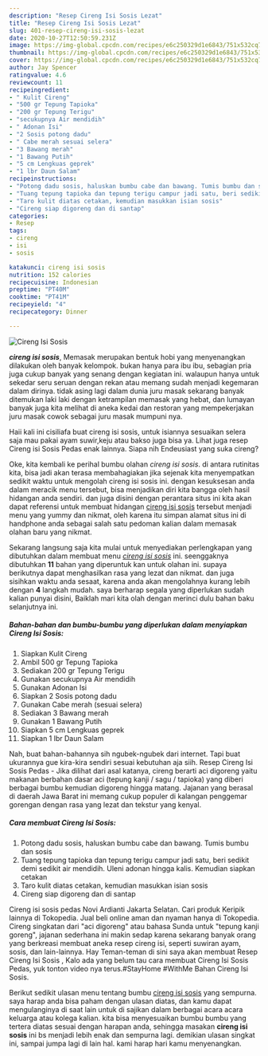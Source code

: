 ```yaml
---
description: "Resep Cireng Isi Sosis Lezat"
title: "Resep Cireng Isi Sosis Lezat"
slug: 401-resep-cireng-isi-sosis-lezat
date: 2020-10-27T12:50:59.231Z
image: https://img-global.cpcdn.com/recipes/e6c250329d1e6843/751x532cq70/cireng-isi-sosis-foto-resep-utama.jpg
thumbnail: https://img-global.cpcdn.com/recipes/e6c250329d1e6843/751x532cq70/cireng-isi-sosis-foto-resep-utama.jpg
cover: https://img-global.cpcdn.com/recipes/e6c250329d1e6843/751x532cq70/cireng-isi-sosis-foto-resep-utama.jpg
author: Jay Spencer
ratingvalue: 4.6
reviewcount: 11
recipeingredient:
- " Kulit Cireng"
- "500 gr Tepung Tapioka"
- "200 gr Tepung Terigu"
- "secukupnya Air mendidih"
- " Adonan Isi"
- "2 Sosis potong dadu"
- " Cabe merah sesuai selera"
- "3 Bawang merah"
- "1 Bawang Putih"
- "5 cm Lengkuas geprek"
- "1 lbr Daun Salam"
recipeinstructions:
- "Potong dadu sosis, haluskan bumbu cabe dan bawang. Tumis bumbu dan sosis"
- "Tuang tepung tapioka dan tepung terigu campur jadi satu, beri sedikit demi sedikit air mendidih. Uleni adonan hingga kalis. Kemudian siapkan cetakan"
- "Taro kulit diatas cetakan, kemudian masukkan isian sosis"
- "Cireng siap digoreng dan di santap"
categories:
- Resep
tags:
- cireng
- isi
- sosis

katakunci: cireng isi sosis 
nutrition: 152 calories
recipecuisine: Indonesian
preptime: "PT40M"
cooktime: "PT41M"
recipeyield: "4"
recipecategory: Dinner

---
```



![Cireng Isi Sosis](https://img-global.cpcdn.com/recipes/e6c250329d1e6843/751x532cq70/cireng-isi-sosis-foto-resep-utama.jpg)

<b><i>cireng isi sosis</i></b>, Memasak merupakan bentuk hobi yang menyenangkan dilakukan oleh banyak kelompok. bukan hanya para ibu ibu, sebagian pria juga cukup banyak yang senang dengan kegiatan ini. walaupun hanya untuk sekedar seru seruan dengan rekan atau memang sudah menjadi kegemaran dalam dirinya. tidak asing lagi dalam dunia juru masak sekarang banyak ditemukan laki laki dengan ketrampilan memasak yang hebat, dan lumayan banyak juga kita melihat di aneka kedai dan restoran yang mempekerjakan juru masak cowok sebagai juru masak mumpuni nya.

Haii kali ini cisiliafa buat cireng isi sosis, untuk isiannya sesuaikan selera saja mau pakai ayam suwir,keju atau bakso juga bisa ya. Lihat juga resep Cireng isi Sosis Pedas enak lainnya. Siapa nih Endeusiast yang suka cireng?

Oke, kita kembali ke perihal bumbu olahan <i>cireng isi sosis</i>. di antara rutinitas kita, bisa jadi akan terasa membahagiakan jika sejenak kita menyempatkan sedikit waktu untuk mengolah cireng isi sosis ini. dengan kesuksesan anda dalam meracik menu tersebut, bisa menjadikan diri kita bangga oleh hasil hidangan anda sendiri. dan juga disini dengan perantara situs ini kita akan dapat referensi untuk membuat hidangan <u>cireng isi sosis</u> tersebut menjadi menu yang yummy dan nikmat, oleh karena itu simpan alamat situs ini di handphone anda sebagai salah satu pedoman kalian dalam memasak olahan baru yang nikmat.


Sekarang langsung saja kita mulai untuk menyediakan perlengkapan yang dibutuhkan dalam membuat menu <u><i>cireng isi sosis</i></u> ini. seenggaknya dibutuhkan <b>11</b> bahan yang diperuntuk kan untuk olahan ini. supaya berikutnya dapat menghasilkan rasa yang lezat dan nikmat. dan juga sisihkan waktu anda sesaat, karena anda akan mengolahnya kurang lebih dengan <b>4</b> langkah mudah. saya berharap segala yang diperlukan sudah kalian punyai disini, Baiklah mari kita olah dengan merinci dulu bahan baku selanjutnya ini.

<!--inarticleads1-->

##### Bahan-bahan dan bumbu-bumbu yang diperlukan dalam menyiapkan Cireng Isi Sosis:

1. Siapkan  Kulit Cireng
1. Ambil 500 gr Tepung Tapioka
1. Sediakan 200 gr Tepung Terigu
1. Gunakan secukupnya Air mendidih
1. Gunakan  Adonan Isi
1. Siapkan 2 Sosis potong dadu
1. Gunakan  Cabe merah (sesuai selera)
1. Sediakan 3 Bawang merah
1. Gunakan 1 Bawang Putih
1. Siapkan 5 cm Lengkuas geprek
1. Siapkan 1 lbr Daun Salam


Nah, buat bahan-bahannya sih ngubek-ngubek dari internet. Tapi buat ukurannya gue kira-kira sendiri sesuai kebutuhan aja siih. Resep Cireng Isi Sosis Pedas - Jika dilihat dari asal katanya, cireng berarti aci digoreng yaitu makanan berbahan dasar aci (tepung kanji / sagu / tapioka) yang diberi berbagai bumbu kemudian digoreng hingga matang. Jajanan yang berasal di daerah Jawa Barat ini memang cukup populer di kalangan penggemar gorengan dengan rasa yang lezat dan tekstur yang kenyal. 

<!--inarticleads2-->

##### Cara membuat Cireng Isi Sosis:

1. Potong dadu sosis, haluskan bumbu cabe dan bawang. Tumis bumbu dan sosis
1. Tuang tepung tapioka dan tepung terigu campur jadi satu, beri sedikit demi sedikit air mendidih. Uleni adonan hingga kalis. Kemudian siapkan cetakan
1. Taro kulit diatas cetakan, kemudian masukkan isian sosis
1. Cireng siap digoreng dan di santap


Cireng isi sosis pedas Novi Ardianti Jakarta Selatan. Cari produk Keripik lainnya di Tokopedia. Jual beli online aman dan nyaman hanya di Tokopedia. Cireng singkatan dari &#34;aci digoreng&#34; atau bahasa Sunda untuk &#34;tepung kanji goreng&#34;, jajanan sederhana ini makin sedap karena sekarang banyak orang yang berkreasi membuat aneka resep cireng isi, seperti suwiran ayam, sosis, dan lain-lainnya. Hay Teman-teman di sini saya akan membuat Resep Cireng Isi Sosis , Kalo ada yang belum tau cara membuat Cireng Isi Sosis Pedas, yuk tonton video nya terus.#StayHome #WithMe Bahan Cireng Isi Sosis. 

Berikut sedikit ulasan menu tentang bumbu <u>cireng isi sosis</u> yang sempurna. saya harap anda bisa paham dengan ulasan diatas, dan kamu dapat mengulanginya di saat lain untuk di sajikan dalam berbagai acara acara keluarga atau kolega kalian. kita bisa menyesuaikan bumbu bumbu yang tertera diatas sesuai dengan harapan anda, sehingga masakan <b>cireng isi sosis</b> ini bs menjadi lebih enak dan sempurna lagi. demikian ulasan singkat ini, sampai jumpa lagi di lain hal. kami harap hari kamu menyenangkan.

